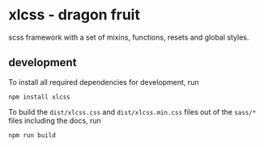 # xlcss - dragon fruit
scss framework with a set of mixins, functions, resets and global styles.

## development

To install all required dependencies for development, run

```
npm install xlcss
```

To build the `dist/xlcss.css` and `dist/xlcss.min.css` files out of the `sass/*` files including the docs, run 

```
npm run build
```
